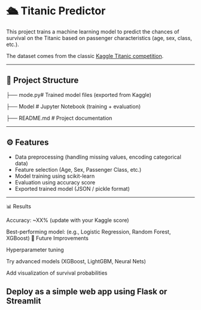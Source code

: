 # 🛳️ Titanic Predictor

This project trains a machine learning model to predict the chances of survival on the Titanic based on passenger characteristics (age, sex, class, etc.).  

The dataset comes from the classic [Kaggle Titanic competition](https://www.kaggle.com/c/titanic).  

---

## 📂 Project Structure
├── mode.py# Trained model files (exported from Kaggle)

├── Model # Jupyter Notebook (training + evaluation)

├── README.md # Project documentation


---

## ⚙️ Features
- Data preprocessing (handling missing values, encoding categorical data)  
- Feature selection (Age, Sex, Passenger Class, etc.)  
- Model training using scikit-learn  
- Evaluation using accuracy score  
- Exported trained model (JSON / pickle format)  

---

📊 Results

Accuracy: ~XX% (update with your Kaggle score)

Best-performing model: (e.g., Logistic Regression, Random Forest, XGBoost)
🔮 Future Improvements

Hyperparameter tuning

Try advanced models (XGBoost, LightGBM, Neural Nets)

Add visualization of survival probabilities

Deploy as a simple web app using Flask or Streamlit
---
